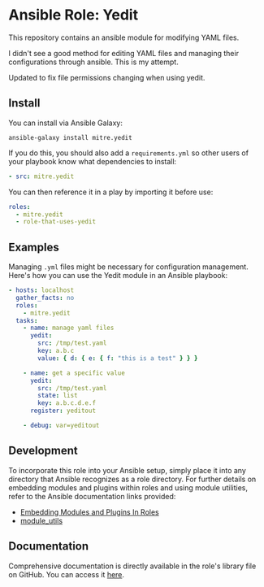 # Ansible Role: Yedit

This repository contains an ansible module for modifying YAML files.

I didn't see a good method for editing YAML files and managing their configurations through ansible. This is my attempt.

Updated to fix file permissions changing when using yedit.

## Install

You can install via Ansible Galaxy:

```
ansible-galaxy install mitre.yedit
```

If you do this, you should also add a `requirements.yml` so other users of your playbook know what dependencies to install:

```yaml
- src: mitre.yedit
```

You can then reference it in a play by importing it before use:

```yaml
roles:
  - mitre.yedit
  - role-that-uses-yedit
```

## Examples

Managing `.yml` files might be necessary for configuration management. Here's how you can use the Yedit module in an Ansible playbook:

```yaml
- hosts: localhost
  gather_facts: no
  roles:
    - mitre.yedit
  tasks:
    - name: manage yaml files
      yedit:
        src: /tmp/test.yaml
        key: a.b.c
        value: { d: { e: { f: "this is a test" } } }

    - name: get a specific value
      yedit:
        src: /tmp/test.yaml
        state: list
        key: a.b.c.d.e.f
      register: yeditout

    - debug: var=yeditout
```

## Development

To incorporate this role into your Ansible setup, simply place it into any directory that Ansible recognizes as a role directory. For further details on embedding modules and plugins within roles and using module utilities, refer to the Ansible documentation links provided:

- [Embedding Modules and Plugins In Roles](http://docs.ansible.com/ansible/devel/playbooks_reuse_roles.html#embedding-modules-and-plugins-in-roles)
- [module_utils](http://docs.ansible.com/ansible/latest/intro_configuration.html#module-utils)

## Documentation

Comprehensive documentation is directly available in the role's library file on GitHub. You can access it [here](https://github.com/mitre/ansible-role-yedit/blob/main/library/yedit.py#L15).
